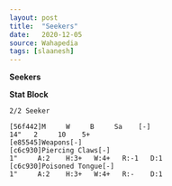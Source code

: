 ```yaml
---
layout: post
title:  "Seekers"
date:   2020-12-05
source: Wahapedia
tags: [slaanesh]
---
```


**Seekers**

**Stat Block**
```
2/2 Seeker
```

```
[56f442]M     W     B     Sa    [-]
14"   2     10    5+    
[e85545]Weapons[-]
[c6c930]Piercing Claws[-]
1"     A:2    H:3+   W:4+   R:-1   D:1   
[c6c930]Poisoned Tongue[-]
1"     A:2    H:3+   W:4+   R:-    D:1   
```


